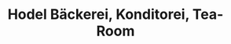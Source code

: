 ---
title: "Hodel Bäckerei, Konditorei, Tea-Room"
url: /reiden/hodel-baeckerei-konditorei-tea-room/
shop: Bäckerei
---